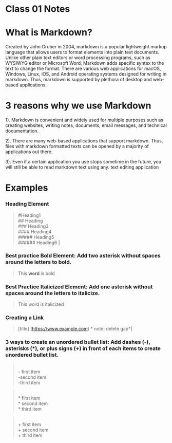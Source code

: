 # Class 01 Notes

# What is Markdown?
Created by John Gruber in 2004, markdown is a popular lightweight markup language that allows users to format elements into plain text documents. Unlike other plain text editors or word processing programs, such as WYSIWYG editor or Microsoft Word, Markdown adds specific syntax to the text to change the format. There are various web applications for macOS, Windows, Linux, iOS, and Android operating systems designed for writing in markdown. Thus, markdown is supported by plethora of desktop and web-based applications.

# 3 reasons why we use Markdown
1). Markdown is convenient and widely used for multiple purposes such as creating websites, writing notes, documents, email messages, and technical documentation. 

2). There are many web-based applications that support markdown. Thus, files with markdown formatted texts can be opened by a majority of applications out there.

3). Even if a certain application you use stops sometime in the future, you will still be able to read markdown text using any. text editing application


# Examples

### Heading Element

> #Heading1 <br> ## Heading <br> ### Heading3 <br> #### Heading4 <br> ##### Heading5 <br> ###### Heading6 |


### Best practice Bold Element: Add two asterisk without spaces around the letters to bold.
> This **word** is bold	



### Best Practice Italicized Element: Add one asterisk without spaces around the letters to italicize.
> This *word* is italicized 



### Creating a Link
>	[title] (https://www.example.com) * note: delete gap*|



### 3 ways to create an unordered bullet list: Add dashes (-), asterisks (*), or plus signs (+) in front of each items to create unordered bullet list.
>  <br> - first item <br> -second item <br> -third item
 
>  <br> * first item <br> * second item <br> * third item 

> <br> + first item <br> + second item <br> + third item 
